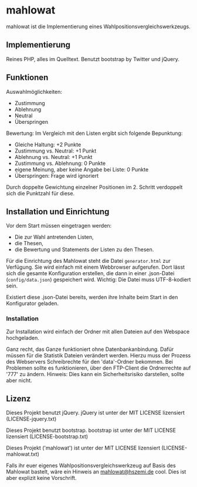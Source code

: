 mahlowat
========

mahlowat ist die Implementierung eines Wahlpositionsvergleichswerkzeugs.

Implementierung
---------------

Reines PHP, alles im Quelltext.
Benutzt bootstrap by Twitter und jQuery.

Funktionen
----------

Auswahlmöglichkeiten:
* Zustimmung
* Ablehnung
* Neutral
* Überspringen

Bewertung:
Im Vergleich mit den Listen ergibt sich folgende Bepunktung:
* Gleiche Haltung: +2 Punkte
* Zustimmung vs. Neutral: +1 Punkt
* Ablehnung vs. Neutral: +1 Punkt
* Zustimmung vs. Ablehnung: 0 Punkte
* eigene Meinung, aber keine Angabe bei Liste: 0 Punkte
* Überspringen: Frage wird ignoriert

Durch doppelte Gewichtung einzelner Positionen im 2. Schritt verdoppelt sich die Punktzahl für diese.


Installation und Einrichtung
----------------------------

Vor dem Start müssen eingetragen werden:
* Die zur Wahl antretenden Listen,
* die Thesen,
* die Bewertung und Statements der Listen zu den Thesen.

Für die Einrichtung des Mahlowat steht die Datei `generator.html` zur Verfügung. Sie wird einfach mit einem Webbrowser aufgerufen. Dort lässt sich die gesamte Konfiguration erstellen, die dann in einer .json-Datei (`config/data.json`) gespeichert wird. Wichtig: Die Datei muss UTF-8-kodiert sein.

Existiert diese .json-Datei bereits, werden ihre Inhalte beim Start in den Konfigurator geladen.



### Installation


Zur Installation wird einfach der Ordner mit allen Dateien auf den Webspace hochgeladen.

Ganz recht, das Ganze funktioniert ohne Datenbankanbindung. Dafür müssen für die Statistik Dateien verändert werden.
Hierzu muss der Prozess des Webservers Schreibrechte für den 'data'-Ordner bekommen. 
Bei Problemen sollte es funktionieren, über den FTP-Client die Ordnerrechte auf '777' zu ändern. 
Hinweis: Dies kann ein Sicherheitsrisiko darstellen, sollte aber nicht.


Lizenz
------
Dieses Projekt benutzt jQuery. jQuery ist unter der MIT LICENSE lizensiert (LICENSE-jquery.txt)

Dieses Projekt benutzt bootstrap. bootstrap ist unter der MIT LICENSE lizensiert (LICENSE-bootstrap.txt)

Dieses Projekt ('mahlowat') ist unter der MIT LICENSE lizensiert (LICENSE-mahlowat.txt)

Falls ihr euer eigenes Wahlpositionsvergleichswerkzeug auf Basis des Mahlowat bastelt, wäre ein
Hinweis an mahlowat@hszemi.de cool. Dies ist aber explizit keine Vorschrift.
